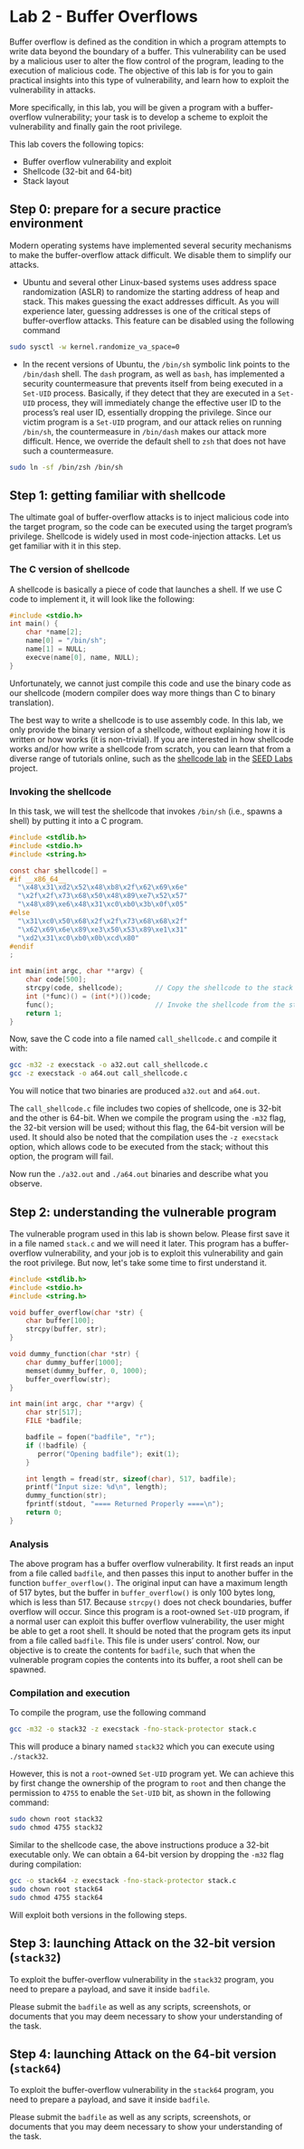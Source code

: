 # Lab 2 - Buffer Overflows

Buffer overflow is defined as the condition in which
a program attempts to write data beyond the boundary of a buffer.
This vulnerability can be used by a malicious user
to alter the flow control of the program,
leading to the execution of malicious code.
The objective of this lab is for you to
gain practical insights into this type of vulnerability, and
learn how to exploit the vulnerability in attacks.

More specifically,
in this lab, you will be given a program with a buffer-overflow vulnerability;
your task is to
develop a scheme to exploit the vulnerability and
finally gain the root privilege.

This lab covers the following topics:
- Buffer overflow vulnerability and exploit
- Shellcode (32-bit and 64-bit)
- Stack layout

## Step 0: prepare for a secure practice environment

Modern operating systems have implemented several security mechanisms
to make the buffer-overflow attack difficult.
We disable them to simplify our attacks.

- Ubuntu and several other Linux-based systems
  uses address space randomization (ASLR)
  to randomize the starting address of heap and stack.
  This makes guessing the exact addresses difficult.
  As you will experience later,
  guessing addresses is one of the critical steps of buffer-overflow attacks.
  This feature can be disabled using the following command
```bash
sudo sysctl -w kernel.randomize_va_space=0
```

- In the recent versions of Ubuntu,
  the `/bin/sh` symbolic link points to the `/bin/dash` shell.
  The `dash` program, as well as `bash`,
  has implemented a security countermeasure that
  prevents itself from being executed in a `Set-UID` process.
  Basically, if they detect that they are executed
  in a `Set-UID` process,
  they will immediately change the effective user ID
  to the process’s real user ID,
  essentially dropping the privilege.
  Since our victim program is a `Set-UID` program,
  and our attack relies on running `/bin/sh`, the
  countermeasure in `/bin/dash` makes our attack more difficult.
  Hence, we override the default shell to `zsh`
  that does not have such a countermeasure.
```bash
sudo ln -sf /bin/zsh /bin/sh
```

## Step 1: getting familiar with shellcode

The ultimate goal of buffer-overflow attacks is
to inject malicious code into the target program,
so the code can be executed using the target program’s privilege.
Shellcode is widely used in most code-injection attacks.
Let us get familiar with it in this step.

### The C version of shellcode

A shellcode is basically a piece of code that launches a shell.
If we use C code to implement it, it will look like the following:

```c
#include <stdio.h>
int main() {
    char *name[2];
    name[0] = "/bin/sh";
    name[1] = NULL;
    execve(name[0], name, NULL);
}
```

Unfortunately,
we cannot just compile this code and use the binary code as our shellcode
(modern compiler does way more things than C to binary translation).

The best way to write a shellcode is to use assembly code.
In this lab,
we only provide the binary version of a shellcode,
without explaining how it is written or how works (it is non-trivial).
If you are interested in
how shellcode works and/or
how write a shellcode from scratch,
you can learn that from a diverse range of tutorials online,
such as the [shellcode lab](https://seedsecuritylabs.org/Labs_20.04/Software/Shellcode/)
in the [SEED Labs](https://seedsecuritylabs.org/labs.html) project.

### Invoking the shellcode

In this task,
we will test the shellcode that invokes `/bin/sh` (i.e., spawns a shell)
by putting it into a C program.

```c
#include <stdlib.h>
#include <stdio.h>
#include <string.h>

const char shellcode[] =
#if __x86_64__
  "\x48\x31\xd2\x52\x48\xb8\x2f\x62\x69\x6e"
  "\x2f\x2f\x73\x68\x50\x48\x89\xe7\x52\x57"
  "\x48\x89\xe6\x48\x31\xc0\xb0\x3b\x0f\x05"
#else
  "\x31\xc0\x50\x68\x2f\x2f\x73\x68\x68\x2f"
  "\x62\x69\x6e\x89\xe3\x50\x53\x89\xe1\x31"
  "\xd2\x31\xc0\xb0\x0b\xcd\x80"
#endif
;

int main(int argc, char **argv) {
    char code[500];
    strcpy(code, shellcode);        // Copy the shellcode to the stack
    int (*func)() = (int(*)())code;
    func();                         // Invoke the shellcode from the stack
    return 1;
}
```

Now, save the C code into a file named `call_shellcode.c`
and compile it with:

```bash
gcc -m32 -z execstack -o a32.out call_shellcode.c
gcc -z execstack -o a64.out call_shellcode.c
```
You will notice that two binaries are produced
`a32.out` and `a64.out`.

The `call_shellcode.c` file includes two copies of shellcode,
one is 32-bit and the other is 64-bit.
When we compile the program using the `-m32` flag,
the 32-bit version will be used;
without this flag, the 64-bit version will be used.
It should also be noted that
the compilation uses the `-z execstack` option,
which allows code to be executed from the stack;
without this option, the program will fail.

Now run the `./a32.out` and `./a64.out` binaries and
describe what you observe.

## Step 2: understanding the vulnerable program

The vulnerable program used in this lab is shown below.
Please first save it in a file named `stack.c` and we will need it later.
This program has a buffer-overflow vulnerability,
and your job is to exploit this vulnerability and gain the root privilege.
But now, let's take some time to first understand it.

```c
#include <stdlib.h>
#include <stdio.h>
#include <string.h>

void buffer_overflow(char *str) {
    char buffer[100];
    strcpy(buffer, str);
}

void dummy_function(char *str) {
    char dummy_buffer[1000];
    memset(dummy_buffer, 0, 1000);
    buffer_overflow(str);
}

int main(int argc, char **argv) {
    char str[517];
    FILE *badfile;

    badfile = fopen("badfile", "r");
    if (!badfile) {
       perror("Opening badfile"); exit(1);
    }

    int length = fread(str, sizeof(char), 517, badfile);
    printf("Input size: %d\n", length);
    dummy_function(str);
    fprintf(stdout, "==== Returned Properly ====\n");
    return 0;
}
```

### Analysis

The above program has a buffer overflow vulnerability.
It first reads an input from a file called `badfile`, and then
passes this input to another buffer in the function `buffer_overflow()`.
The original input can have a maximum length of 517 bytes,
but the buffer in `buffer_overflow()` is only 100 bytes long,
which is less than 517.
Because `strcpy()` does not check boundaries,
buffer overflow will occur.
Since this program is a root-owned `Set-UID` program,
if a normal user can exploit this buffer overflow vulnerability,
the user might be able to get a root shell.
It should be noted that the program gets its input from a file called `badfile`.
This file is under users’ control.
Now, our objective is to create the contents for `badfile`,
such that when the vulnerable program copies the contents into its buffer,
a root shell can be spawned.

### Compilation and execution

To compile the program, use the following command
```bash
gcc -m32 -o stack32 -z execstack -fno-stack-protector stack.c
```
This will produce a binary named `stack32`
which you can execute using `./stack32`.

However, this is not a `root`-owned `Set-UID` program yet.
We can achieve this by
first change the ownership of the program to `root` and
then change the permission to `4755` to enable the `Set-UID` bit,
as shown in the following command:
```bash
sudo chown root stack32
sudo chmod 4755 stack32
```

Similar to the shellcode case,
the above instructions produce a 32-bit executable only.
We can obtain a 64-bit version by dropping the `-m32` flag during compilation:
```bash
gcc -o stack64 -z execstack -fno-stack-protector stack.c
sudo chown root stack64
sudo chmod 4755 stack64
```

Will exploit both versions in the following steps.

## Step 3: launching Attack on the 32-bit version (`stack32`)

To exploit the buffer-overflow vulnerability in the `stack32` program,
you need to prepare a payload, and save it inside `badfile`.

Please submit the `badfile` as well as any scripts, screenshots, or documents
that you may deem necessary to show your understanding of the task.

## Step 4: launching Attack on the 64-bit version (`stack64`)

To exploit the buffer-overflow vulnerability in the `stack64` program,
you need to prepare a payload, and save it inside `badfile`.

Please submit the `badfile` as well as any scripts, screenshots, or documents
that you may deem necessary to show your understanding of the task.
